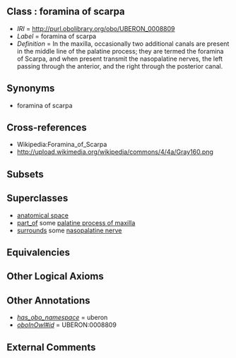 
## Class : foramina of scarpa

 * *IRI* = http://purl.obolibrary.org/obo/UBERON_0008809
 * *Label* = foramina of scarpa
 * *Definition* = In the maxilla, occasionally two additional canals are present in the middle line of the palatine process; they are termed the foramina of Scarpa, and when present transmit the nasopalatine nerves, the left passing through the anterior, and the right through the posterior canal.

## Synonyms

 * foramina of scarpa

## Cross-references

 * Wikipedia:Foramina_of_Scarpa
 * http://upload.wikimedia.org/wikipedia/commons/4/4a/Gray160.png

## Subsets


## Superclasses

 * [anatomical space](../../UBERON/64/UBERON_0000464.md)
 * [part_of](../../BFO/50/BFO_0000050.md) some [palatine process of maxilla](../../UBERON/71/UBERON_0005871.md)
 * [surrounds](../../RO/21/RO_0002221.md) some [nasopalatine nerve](../../UBERON/10/UBERON_0008810.md)

## Equivalencies


## Other Logical Axioms


## Other Annotations

 * *[has_obo_namespace](../../ce/oboInOwl#hasOBONamespace.md)* = uberon
 * *[oboInOwl#id](../../id/oboInOwl#id.md)* = UBERON:0008809

## External Comments

